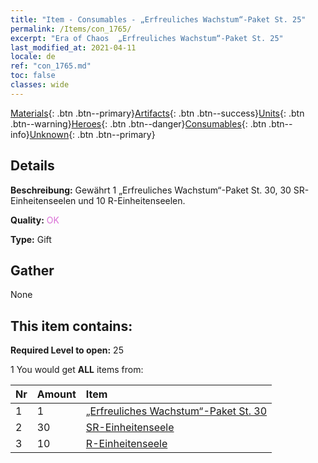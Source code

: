 ```yaml
---
title: "Item - Consumables - „Erfreuliches Wachstum“-Paket St. 25"
permalink: /Items/con_1765/
excerpt: "Era of Chaos  „Erfreuliches Wachstum“-Paket St. 25"
last_modified_at: 2021-04-11
locale: de
ref: "con_1765.md"
toc: false
classes: wide
---
```

 [Materials](/de/Items/){: .btn .btn--primary}[Artifacts](/de/Items/Artifacts/){: .btn .btn--success}[Units](/de/Items/Units/){: .btn .btn--warning}[Heroes](/de/Items/Heroes/){: .btn .btn--danger}[Consumables](/de/Items/Consumables/){: .btn .btn--info}[Unknown](/de/Items/Unknown/){: .btn .btn--primary}

## Details
 **Beschreibung:** Gewährt 1 „Erfreuliches Wachstum“-Paket St. 30, 30 SR-Einheitenseelen und 10 R-Einheitenseelen.

 **Quality:** <span style="color: #DA70D6">OK</span>

 **Type:** Gift

## Gather

  None

## This item contains:

 **Required Level to open:** 25

 1 You would get **ALL** items  from:

  | Nr | Amount |     Item    |
  |:---|:-------|:------------|
  | 1 | 1 | [„Erfreuliches Wachstum“-Paket St. 30](/de/Items/con_1766/) | 
  | 2 | 30 | [SR-Einheitenseele](/de/Items/con_534/) | 
  | 3 | 10 | [R-Einheitenseele](/de/Items/con_533/) | 
